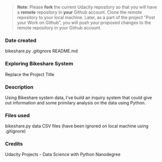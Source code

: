>**Note**: Please **fork** the current Udacity repository so that you will have a **remote** repository in **your** Github account. Clone the remote repository to your local machine. Later, as a part of the project "Post your Work on Github", you will push your proposed changes to the remote repository in your Github account.

### Date created
bikeshare.py
.gitignore
README.md

### Exploring Bikeshare System
Replace the Project Title

### Description
Using Bikeshare system data, I've build an inquiry system that could give out information and some primilary analysis on the data using Python.

### Files used
bikeshare.py
data CSV files (have been ignored on local machine using .gitignore)

### Credits
Udacity Projects - Data Science with Python Nanodegree

